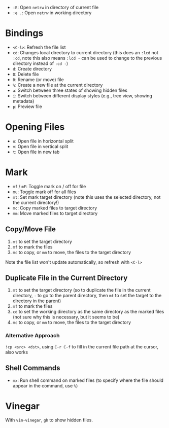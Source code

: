 - `:E`: Open `netrw` in directory of current file
- `:e .`: Open `netrw` in working directory

# Bindings

- `<C-l>`: Refresh the file list
- `cd`: Changes local directory to current directory (this does an `:lcd` not `:cd`, note this also means `:lcd -` can be used to change to the previous directory instead of `:cd -`)
- `d`: Create directory
- `D`: Delete file
- `R`: Rename (or move) file
- `%`: Create a new file at the current directory
- `a`: Switch between three states of showing hidden files
- `i`: Switch between different display styles (e.g., tree view, showing metadata)
- `p`: Preview file

# Opening Files

- `o`: Open file in horizontal split
- `v`: Open file in vertical split
- `t`: Open file in new tab

# Mark

- `mf` / `mF`: Toggle mark on / off for file
- `mu`: Toggle mark off for all files
- `mt`: Set mark target directory (note this uses the selected directory, not the current directory!)
- `mc`: Copy marked files to target directory
- `mm`: Move marked files to target directory

## Copy/Move File

1. `mt` to set the target directory
2. `mf` to mark the files
3. `mc` to copy, or `mm` to move, the files to the target directory

Note the file list won't update automatically, so refresh with `<C-l>`

## Duplicate File in the Current Directory

1. `mt` to set the target directory (so to duplicate the file in the current directory, `-` to go to the parent directory, then `mt` to set the target to the directory in the parent)
2. `mf` to mark the files
3. `cd` to set the working directory as the same directory as the marked files (not sure why this is necessary, but it seems to be)
4. `mc` to copy, or `mm` to move, the files to the target directory

### Alternative Approach

`!cp <src> <dst>`, using `C-r C-f` to fill in the current file path at the cursor, also works

## Shell Commands

- `mx`: Run shell command on marked files (to specify where the file should appear in the command, use `%`)

# Vinegar

With `vim-vinegar`, `gh` to show hidden files.
